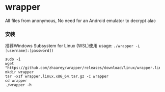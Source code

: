 # wrapper
All files from anonymous, No need for an Android emulator to decrypt alac


### 安装
推荐Windows Subsystem for Linux (WSL)使用
usage:  `./wrapper -L [username]:[password])`

```shell
sudo -i
wget "https://github.com/zhaarey/wrapper/releases/download/linux/wrapper.linux.x86_64.tar.gz"
mkdir wrapper
tar -xzf wrapper.linux.x86_64.tar.gz -C wrapper
cd wrapper
./wrapper -h
```

